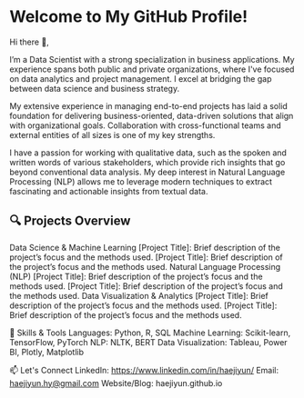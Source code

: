 # Welcome to My GitHub Profile!

Hi there 👋,

I’m a Data Scientist with a strong specialization in business applications. My experience spans both public and private organizations, where I've focused on data analytics and project management. I excel at bridging the gap between data science and business strategy.

My extensive experience in managing end-to-end projects has laid a solid foundation for delivering business-oriented, data-driven solutions that align with organizational goals. Collaboration with cross-functional teams and external entities of all sizes is one of my key strengths.

I have a passion for working with qualitative data, such as the spoken and written words of various stakeholders, which provide rich insights that go beyond conventional data analysis. My deep interest in Natural Language Processing (NLP) allows me to leverage modern techniques to extract fascinating and actionable insights from textual data.

## 🔍 Projects Overview
Data Science & Machine Learning
[Project Title]: Brief description of the project’s focus and the methods used.
[Project Title]: Brief description of the project’s focus and the methods used.
Natural Language Processing (NLP)
[Project Title]: Brief description of the project’s focus and the methods used.
[Project Title]: Brief description of the project’s focus and the methods used.
Data Visualization & Analytics
[Project Title]: Brief description of the project’s focus and the methods used.
[Project Title]: Brief description of the project’s focus and the methods used.

🌟 Skills & Tools
Languages: Python, R, SQL
Machine Learning: Scikit-learn, TensorFlow, PyTorch
NLP: NLTK, BERT
Data Visualization: Tableau, Power BI, Plotly, Matplotlib

📫 Let's Connect
LinkedIn: https://www.linkedin.com/in/haejiyun/
Email: haejiyun.hy@gmail.com
Website/Blog: haejiyun.github.io
